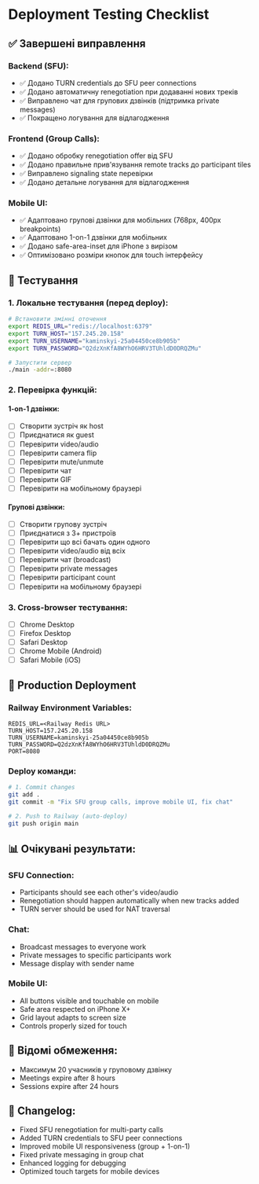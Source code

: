 # Deployment Testing Checklist

## ✅ Завершені виправлення

### Backend (SFU):
- ✅ Додано TURN credentials до SFU peer connections
- ✅ Додано автоматичну renegotiation при додаванні нових треків
- ✅ Виправлено чат для групових дзвінків (підтримка private messages)
- ✅ Покращено логування для відлагодження

### Frontend (Group Calls):
- ✅ Додано обробку renegotiation offer від SFU
- ✅ Додано правильне прив'язування remote tracks до participant tiles
- ✅ Виправлено signaling state перевірки
- ✅ Додано детальне логування для відлагодження

### Mobile UI:
- ✅ Адаптовано групові дзвінки для мобільних (768px, 400px breakpoints)
- ✅ Адаптовано 1-on-1 дзвінки для мобільних
- ✅ Додано safe-area-inset для iPhone з вирізом
- ✅ Оптимізовано розміри кнопок для touch інтерфейсу

## 🧪 Тестування

### 1. Локальне тестування (перед deploy):
```bash
# Встановити змінні оточення
export REDIS_URL="redis://localhost:6379"
export TURN_HOST="157.245.20.158"
export TURN_USERNAME="kaminskyi-25a04450ce8b905b"
export TURN_PASSWORD="Q2dzXnKfA8WYhO6HRV3TUhldD0DRQZMu"

# Запустити сервер
./main -addr=:8080
```

### 2. Перевірка функцій:

#### 1-on-1 дзвінки:
- [ ] Створити зустріч як host
- [ ] Приєднатися як guest
- [ ] Перевірити video/audio
- [ ] Перевірити camera flip
- [ ] Перевірити mute/unmute
- [ ] Перевірити чат
- [ ] Перевірити GIF
- [ ] Перевірити на мобільному браузері

#### Групові дзвінки:
- [ ] Створити групову зустріч
- [ ] Приєднатися з 3+ пристроїв
- [ ] Перевірити що всі бачать один одного
- [ ] Перевірити video/audio від всіх
- [ ] Перевірити чат (broadcast)
- [ ] Перевірити private messages
- [ ] Перевірити participant count
- [ ] Перевірити на мобільному браузері

### 3. Cross-browser тестування:
- [ ] Chrome Desktop
- [ ] Firefox Desktop
- [ ] Safari Desktop
- [ ] Chrome Mobile (Android)
- [ ] Safari Mobile (iOS)

## 🚀 Production Deployment

### Railway Environment Variables:
```
REDIS_URL=<Railway Redis URL>
TURN_HOST=157.245.20.158
TURN_USERNAME=kaminskyi-25a04450ce8b905b
TURN_PASSWORD=Q2dzXnKfA8WYhO6HRV3TUhldD0DRQZMu
PORT=8080
```

### Deploy команди:
```bash
# 1. Commit changes
git add .
git commit -m "Fix SFU group calls, improve mobile UI, fix chat"

# 2. Push to Railway (auto-deploy)
git push origin main
```

## 📊 Очікувані результати:

### SFU Connection:
- Participants should see each other's video/audio
- Renegotiation should happen automatically when new tracks added
- TURN server should be used for NAT traversal

### Chat:
- Broadcast messages to everyone work
- Private messages to specific participants work
- Message display with sender name

### Mobile UI:
- All buttons visible and touchable on mobile
- Safe area respected on iPhone X+
- Grid layout adapts to screen size
- Controls properly sized for touch

## 🐛 Відомі обмеження:
- Максимум 20 учасників у груповому дзвінку
- Meetings expire after 8 hours
- Sessions expire after 24 hours

## 📝 Changelog:
- Fixed SFU renegotiation for multi-party calls
- Added TURN credentials to SFU peer connections
- Improved mobile UI responsiveness (group + 1-on-1)
- Fixed private messaging in group chat
- Enhanced logging for debugging
- Optimized touch targets for mobile devices
